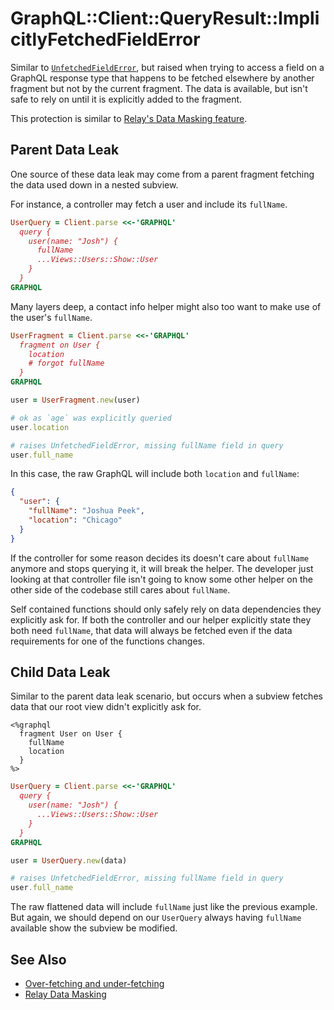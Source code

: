 # GraphQL::Client::QueryResult::ImplicitlyFetchedFieldError

Similar to [`UnfetchedFieldError`](unfetched-field-error.md), but raised when trying to access a field on a GraphQL response type that happens to be fetched elsewhere by another fragment but not by the current fragment. The data is available, but isn't safe to rely on until it is explicitly added to the fragment.

This protection is similar to [Relay's Data Masking feature](https://facebook.github.io/relay/docs/thinking-in-relay.html#data-masking).

## Parent Data Leak

One source of these data leak may come from a parent fragment fetching the data used down in a nested subview.

For instance, a controller may fetch a user and include its `fullName`.

``` ruby
UserQuery = Client.parse <<-'GRAPHQL'
  query {
    user(name: "Josh") {
      fullName
      ...Views::Users::Show::User
    }
  }
GRAPHQL
```

Many layers deep, a contact info helper might also too want to make use of the user's `fullName`.

``` ruby
UserFragment = Client.parse <<-'GRAPHQL'
  fragment on User {
    location
    # forgot fullName
  }
GRAPHQL

user = UserFragment.new(user)

# ok as `age` was explicitly queried
user.location

# raises UnfetchedFieldError, missing fullName field in query
user.full_name
```

In this case, the raw GraphQL will include both `location` and `fullName`:

``` json
{
  "user": {
    "fullName": "Joshua Peek",
    "location": "Chicago"
  }
}
```

If the controller for some reason decides its doesn't care about `fullName` anymore and stops querying it, it will break the helper. The developer just looking at that controller file isn't going to know some other helper on the other side of the codebase still cares about `fullName`.

Self contained functions should only safely rely on data dependencies they explicitly ask for. If both the controller and our helper explicitly state they both need `fullName`, that data will always be fetched even if the data requirements for one of the functions changes.

## Child Data Leak

Similar to the parent data leak scenario, but occurs when a subview fetches data that our root view didn't explicitly ask for.

``` erb
<%graphql
  fragment User on User {
    fullName
    location
  }
%>
```

``` ruby
UserQuery = Client.parse <<-'GRAPHQL'
  query {
    user(name: "Josh") {
      ...Views::Users::Show::User
    }
  }
GRAPHQL

user = UserQuery.new(data)

# raises UnfetchedFieldError, missing fullName field in query
user.full_name
```

The raw flattened data will include `fullName` just like the previous example. But again, we should depend on our `UserQuery` always having `fullName` available show the subview be modified.

## See Also

* [Over-fetching and under-fetching](over-under-fetching.md)
* [Relay Data Masking](https://facebook.github.io/relay/docs/thinking-in-relay.html#data-masking)
